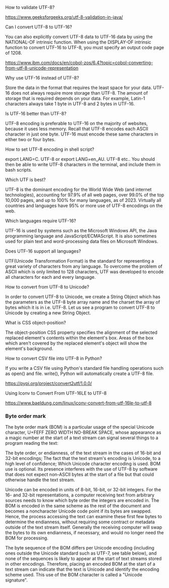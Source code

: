 How to validate UTF-8?

https://www.geeksforgeeks.org/utf-8-validation-in-java/

Can I convert UTF-8 to UTF-16?

You can also explicitly convert UTF-8 data to UTF-16 data by using the NATIONAL-OF intrinsic function. When using the DISPLAY-OF intrinsic function to convert UTF-16 to UTF-8, you must specify an output code page of 1208.

https://www.ibm.com/docs/en/cobol-zos/6.4?topic=cobol-converting-from-utf-8-unicode-representation

Why use UTF-16 instead of UTF-8?

Store the data in the format that requires the least space for your data. UTF-16 does not always require more storage than UTF-8. The amount of storage that is required depends on your data. For example, Latin-1 characters always take 1 byte in UTF-8 and 2 bytes in UTF-16.

Is UTF-16 better than UTF-8?

UTF-8 encoding is preferable to UTF-16 on the majority of websites, because it uses less memory. Recall that UTF-8 encodes each ASCII character in just one byte. UTF-16 must encode these same characters in either two or four bytes.

How to set UTF-8 encoding in shell script?

export LANG=C. UTF-8 or export LANG=en_AU. UTF-8 etc.. You should then be able to write UTF-8 characters in the terminal, and include them in bash scripts.

Which UTF is best?

UTF-8 is the dominant encoding for the World Wide Web (and internet technologies), accounting for 97.9% of all web pages, over 99.0% of the top 10,000 pages, and up to 100% for many languages, as of 2023. Virtually all countries and languages have 95% or more use of UTF-8 encodings on the web.

Which languages require UTF-16?

UTF-16 is used by systems such as the Microsoft Windows API, the Java programming language and JavaScript/ECMAScript. It is also sometimes used for plain text and word-processing data files on Microsoft Windows.

Does UTF-16 support all languages?

UTF(Unicode Transformation Format) is the standard for representing a great variety of characters from any language. To overcome the problem of ASCII which is only limited to 128 characters, UTF was developed to encode all characters for each and every language.

How to convert from UTF-8 to Unicode?

In order to convert UTF-8 to Unicode, we create a String Object which has the parameters as the UTF-8 byte array name and the charset the array of bytes which it is in i.e. UTF-8. Let us see a program to convert UTF-8 to Unicode by creating a new String Object.

What is CSS object-position?

The object-position CSS property specifies the alignment of the selected replaced element's contents within the element's box. Areas of the box which aren't covered by the replaced element's object will show the element's background.




How to convert CSV file into UTF-8 in Python?

If you write a CSV file using Python's standard file handling operations such as open() and file. write(), Python will automatically create a UTF-8 file.

https://pypi.org/project/convert2utf/1.0.0/

Using Iconv to Convert From UTF-16LE to UTF-8

https://www.baeldung.com/linux/iconv-convert-from-utf-16le-to-utf-8




### Byte order mark

The byte order mark (BOM) is a particular usage of the special Unicode character, U+FEFF ZERO WIDTH NO-BREAK SPACE, whose appearance as a magic number at the start of a text stream can signal several things to a program reading the text:

The byte order, or endianness, of the text stream in the cases of 16-bit and 32-bit encodings;
The fact that the text stream's encoding is Unicode, to a high level of confidence;
Which Unicode character encoding is used.
BOM use is optional. Its presence interferes with the use of UTF-8 by software that does not expect non-ASCII bytes at the start of a file but that could otherwise handle the text stream.

Unicode can be encoded in units of 8-bit, 16-bit, or 32-bit integers. For the 16- and 32-bit representations, a computer receiving text from arbitrary sources needs to know which byte order the integers are encoded in. The BOM is encoded in the same scheme as the rest of the document and becomes a noncharacter Unicode code point if its bytes are swapped. Hence, the process accessing the text can examine these first few bytes to determine the endianness, without requiring some contract or metadata outside of the text stream itself. Generally the receiving computer will swap the bytes to its own endianness, if necessary, and would no longer need the BOM for processing.

The byte sequence of the BOM differs per Unicode encoding (including ones outside the Unicode standard such as UTF-7, see table below), and none of the sequences is likely to appear at the start of text streams stored in other encodings. Therefore, placing an encoded BOM at the start of a text stream can indicate that the text is Unicode and identify the encoding scheme used. This use of the BOM character is called a "Unicode signature".
